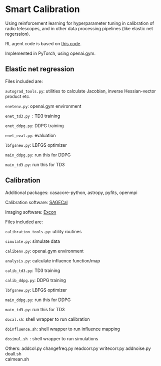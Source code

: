 # Smart Calibration
Using reinforcement learning for hyperparameter tuning in calibration of radio telescopes, and in other data processing pipelines (like elastic net regerssion).

RL agent code is based on [this code](https://github.com/philtabor/Youtube-Code-Repository.git).

Implemented in PyTorch, using openai.gym.
## Elastic net regression

Files included are:

``` autograd_tools.py ```: utilities to calculate Jacobian, inverse Hessian-vector product etc.

``` enetenv.py ```: openai.gym environment

``` enet_td3.py  ```:  TD3 training

``` enet_ddpg.py ```: DDPG training

``` enet_eval.py ```: evaluation

``` lbfgsnew.py ```: LBFGS optimizer

``` main_ddpg.py ```: run this for DDPG

``` main_td3.py ```: run this for TD3

## Calibration

Additional packages: casacore-python, astropy, pyfits, openmpi

Calibration software: [SAGECal](https://github.com/nlesc-dirac/sagecal)

Imaging software: [Excon](https://sourceforge.net/projects/exconimager/)

Files included are:

``` calibration_tools.py ```: utility routines

``` simulate.py ```: simulate data

``` calibenv.py ```: openai.gym environment

``` analysis.py ```: calculate influence function/map

``` calib_td3.py ```: TD3 training

``` calib_ddpg.py ```: DDPG training

``` lbfgsnew.py ```: LBFGS optimizer

``` main_ddpg.py ```: run this for DDPG

``` main_td3.py ```: run this for TD3

``` docal.sh ```: shell wrapper to run calibration

``` doinfluence.sh ```: shell wrapper to run influence mapping

``` dosimul.sh  ```: shell wrapper to run simulations

Others:
addcol.py
changefreq.py
readcorr.py
writecorr.py
addnoise.py 
doall.sh           
calmean.sh              
